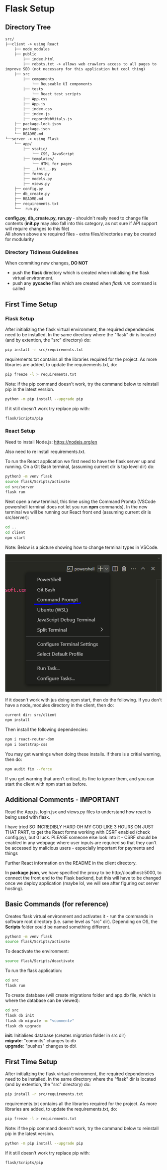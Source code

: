 # Flask Setup

## Directory Tree

```
src/
├──client -> using React
    ├── node_modules
    ├── public
        ├── index.html
        ├── robots.txt -> allows web crawlers access to all pages to improve SEO (not necessary for this application but cool thing)
    ├── src
        ├── components
            └── Reuseable UI components
        ├── tests
            └── React test scripts
        ├── App.css
        ├── App.js
        ├── index.css
        ├── index.js
        ├── reportWebVitals.js
    ├── package-lock.json
    ├── package.json
    └── README.md
└──server -> using Flask
    └── app/
        ├── static/
            └── CSS, JavaScript
        ├── templates/
            └── HTML for pages
        ├── __init__.py
        ├── forms.py
        ├── models.py
        ├── views.py
    ├── config.py
    ├── db_create.py
    ├── README.md
    ├── requirements.txt
    └──  run.py
```

**config.py, db_create.py, run.py** - shouldn't really need to change file contents (**init.py** may also fall into this category, as not sure if API support will require changes to this file) \
All shown above are required files - extra files/directories may be created for modularity

### Directory Tidiness Guidelines

When commiting new changes, **DO NOT**

- push the **flask** directory which is created when initialising the flask virtual environment.
- push any **pycache** files which are created when _flask run_ command is called

## First Time Setup

### Flask Setup

After initializing the flask virtual environment, the required dependencies need to be installed. In the same directory where the "flask" dir is located (and by extention, the "src" directory) do:

```bash
pip install -r src/requirements.txt
```

requirements.txt contains all the libraries required for the project. As more libraries are added, to update the requirements.txt, do:

```bash
pip freeze -l > requirements.txt
```

Note: if the pip command doesn't work, try the command below to reinstall pip in the latest version.

```bash
python -m pip install --upgrade pip
```

If it still doesn't work try replace pip with:

```bash
flask/Scripts/pip
```

### React Setup

Need to install Node.js: https://nodejs.org/en

Also need to re install requirements.txt.

To run the React application we first need to have the flask server up and running. On a Git Bash terminal, (assuming current dir is top level dir) do:

```bash
python3 -m venv flask
source flask/Scripts/activate
cd src/server
flask run
```

Next open a new terminal, this time using the Command Promtp (VSCode powershell terminal does not let you run **npm** commands). In the new terminal we will be running our React front end (assuming current dir is src/server):

```bash
cd ..
cd client
npm start
```

Note: Below is a picture showing how to change terminal types in VSCode.

![alt text](image.png)

If it doesn't work with jus doing npm start, then do the following. If you don't have a node_modules directory in the client, then do:
```bash
current dir: src/client
npm install
```

Then install the following dependencies:
```bash
npm i react-router-dom
npm i bootstrap-css
```

You may get warnings when doing these installs. If there is a critial warning, then do:
```bash
npm audit fix --force
```
If you get warning that aren't critical, its fine to ignore them, and you can start the client with npm start as before.

## Additional Comments - IMPORTANT

Read the App.js, login.jsx and views.py files to understand how react is being used with flask.

I have tried SO INCREDIBLY HARD OH MY GOD LIKE 3 HOURS ON JUST THAT PART, to get the React forms working with CSRF enabled (check config.py), but 0 luck. PLEASE someone else look into it - CSRF should be enabled in any webpage where user inputs are required so that they can't be accessed by malicious users - especially important for payments and things

Further React information on the README in the client directory.

In **package.json**, we have specified the proxy to be http://localhost:5000, to connect the front end to the Flask backend, but this will have to be changed once we deploy application (maybe lol, we will see after figuring out server hosting).

## Basic Commands (for reference)

Creates flask virtual environment and activates it - run the commands in software root directory (i.e. same level as "src" dir). Depending on OS, the **Scripts** folder could be named something different.

```bash
python3 -m venv flask
source flask/Scripts/activate
```

To deactivate the environment:

```bash
source flask/Scripts/deactivate
```

To run the flask application:

```bash
cd src
flask run
```

To create database (will create migrations folder and app.db file, which is where the database can be viewed):

```bash
cd src
flask db init
flask db migrate -m "<comment>"
flask db upgrade
```

**init**: Initialises database (creates migration folder in src dir) \
**migrate**: "commits" changes to db\
**upgrade**: "pushes" changes to db\

## First Time Setup

After initializing the flask virtual environment, the required dependencies need to be installed. In the same directory where the "flask" dir is located (and by extention, the "src" directory) do:

```bash
pip install -r src/requirements.txt
```

requirements.txt contains all the libraries required for the project. As more libraries are added, to update the requirements.txt, do:

```bash
pip freeze -l > requirements.txt
```

Note: if the pip command doesn't work, try the command below to reinstall pip in the latest version.

```bash
python -m pip install --upgrade pip
```

If it still doesn't work try replace pip with:

```bash
flask/Scripts/pip
```
